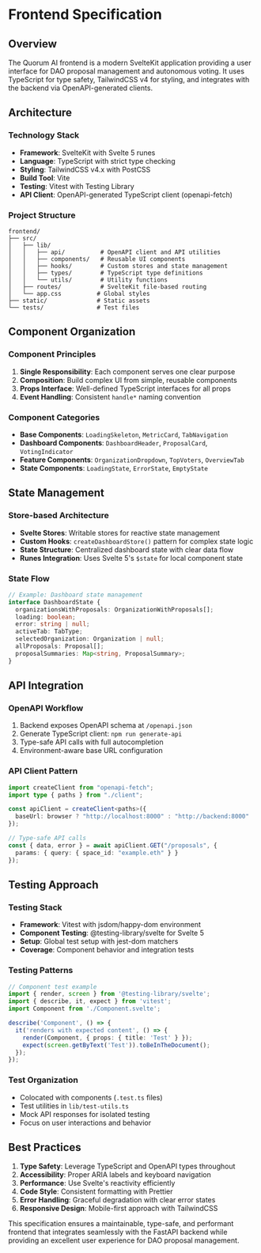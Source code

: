 # Frontend Specification

## Overview

The Quorum AI frontend is a modern SvelteKit application providing a user interface for DAO proposal management and autonomous voting. It uses TypeScript for type safety, TailwindCSS v4 for styling, and integrates with the backend via OpenAPI-generated clients.

## Architecture

### Technology Stack
- **Framework**: SvelteKit with Svelte 5 runes
- **Language**: TypeScript with strict type checking
- **Styling**: TailwindCSS v4.x with PostCSS
- **Build Tool**: Vite
- **Testing**: Vitest with Testing Library
- **API Client**: OpenAPI-generated TypeScript client (openapi-fetch)

### Project Structure
```
frontend/
├── src/
│   ├── lib/
│   │   ├── api/          # OpenAPI client and API utilities
│   │   ├── components/   # Reusable UI components
│   │   ├── hooks/        # Custom stores and state management
│   │   ├── types/        # TypeScript type definitions
│   │   └── utils/        # Utility functions
│   ├── routes/           # SvelteKit file-based routing
│   └── app.css          # Global styles
├── static/              # Static assets
└── tests/               # Test files
```

## Component Organization

### Component Principles
1. **Single Responsibility**: Each component serves one clear purpose
2. **Composition**: Build complex UI from simple, reusable components
3. **Props Interface**: Well-defined TypeScript interfaces for all props
4. **Event Handling**: Consistent `handle*` naming convention

### Component Categories
- **Base Components**: `LoadingSkeleton`, `MetricCard`, `TabNavigation`
- **Dashboard Components**: `DashboardHeader`, `ProposalCard`, `VotingIndicator`
- **Feature Components**: `OrganizationDropdown`, `TopVoters`, `OverviewTab`
- **State Components**: `LoadingState`, `ErrorState`, `EmptyState`

## State Management

### Store-based Architecture
- **Svelte Stores**: Writable stores for reactive state management
- **Custom Hooks**: `createDashboardStore()` pattern for complex state logic
- **State Structure**: Centralized dashboard state with clear data flow
- **Runes Integration**: Uses Svelte 5's `$state` for local component state

### State Flow
```typescript
// Example: Dashboard state management
interface DashboardState {
  organizationsWithProposals: OrganizationWithProposals[];
  loading: boolean;
  error: string | null;
  activeTab: TabType;
  selectedOrganization: Organization | null;
  allProposals: Proposal[];
  proposalSummaries: Map<string, ProposalSummary>;
}
```

## API Integration

### OpenAPI Workflow
1. Backend exposes OpenAPI schema at `/openapi.json`
2. Generate TypeScript client: `npm run generate-api`
3. Type-safe API calls with full autocompletion
4. Environment-aware base URL configuration

### API Client Pattern
```typescript
import createClient from "openapi-fetch";
import type { paths } from "./client";

const apiClient = createClient<paths>({
  baseUrl: browser ? "http://localhost:8000" : "http://backend:8000"
});

// Type-safe API calls
const { data, error } = await apiClient.GET("/proposals", {
  params: { query: { space_id: "example.eth" } }
});
```

## Testing Approach

### Testing Stack
- **Framework**: Vitest with jsdom/happy-dom environment
- **Component Testing**: @testing-library/svelte for Svelte 5
- **Setup**: Global test setup with jest-dom matchers
- **Coverage**: Component behavior and integration tests

### Testing Patterns
```typescript
// Component test example
import { render, screen } from '@testing-library/svelte';
import { describe, it, expect } from 'vitest';
import Component from './Component.svelte';

describe('Component', () => {
  it('renders with expected content', () => {
    render(Component, { props: { title: 'Test' } });
    expect(screen.getByText('Test')).toBeInTheDocument();
  });
});
```

### Test Organization
- Colocated with components (`.test.ts` files)
- Test utilities in `lib/test-utils.ts`
- Mock API responses for isolated testing
- Focus on user interactions and behavior

## Best Practices

1. **Type Safety**: Leverage TypeScript and OpenAPI types throughout
2. **Accessibility**: Proper ARIA labels and keyboard navigation
3. **Performance**: Use Svelte's reactivity efficiently
4. **Code Style**: Consistent formatting with Prettier
5. **Error Handling**: Graceful degradation with clear error states
6. **Responsive Design**: Mobile-first approach with TailwindCSS

This specification ensures a maintainable, type-safe, and performant frontend that integrates seamlessly with the FastAPI backend while providing an excellent user experience for DAO proposal management.
